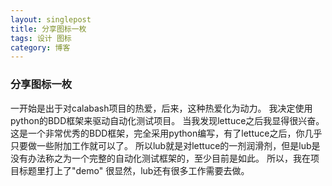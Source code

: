 ```yaml
---
layout: singlepost
title: 分享图标一枚
tags: 设计 图标
category: 博客
---
```


### 分享图标一枚

一开始是出于对calabash项目的热爱，后来，这种热爱化为动力。
我决定使用python的BDD框架来驱动自动化测试项目。
当我发现lettuce之后我显得很兴奋。
这是一个非常优秀的BDD框架，完全采用python编写，有了lettuce之后，你几乎只要做一些附加工作就可以了。
所以lub就是对lettuce的一剂润滑剂，但是lub是没有办法称之为一个完整的自动化测试框架的，至少目前是如此。
所以，我在项目标题里打上了"demo"
很显然，lub还有很多工作需要去做。